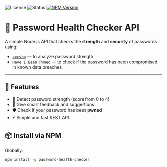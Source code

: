 ![License](https://img.shields.io/badge/license-MIT-green)
![Status](https://img.shields.io/badge/status-active-brightgreen)
[![NPM Version](https://img.shields.io/npm/v/password-health-checker-v2)](https://www.npmjs.com/package/password-health-checker)

# 🔐 Password Health Checker API

A simple Node.js API that checks the **strength** and **security** of passwords using:

- [`zxcvbn`](https://github.com/dropbox/zxcvbn) — to analyze password strength
- [`Have I Been Pwned`](https://haveibeenpwned.com/API/v3) — to check if the password has been compromised in known data breaches

---

## 🚀 Features

- 💪 Detect password strength (score from 0 to 4)
- 🧠 Give smart feedback and suggestions
- 🛡️ Check if your password has been **pwned**
- ⚡ Simple and fast REST API

## 📦 Install via NPM

Globally:

```bash
npm install -g password-health-checker
